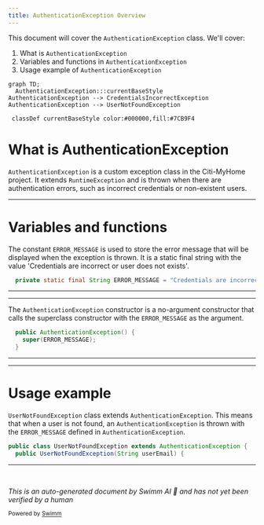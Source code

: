 ```yaml
---
title: AuthenticationException Overview
---
```

This document will cover the `AuthenticationException` class. We'll cover:

1. What is `AuthenticationException`
2. Variables and functions in `AuthenticationException`
3. Usage example of `AuthenticationException`

```mermaid
graph TD;
  AuthenticationException:::currentBaseStyle
AuthenticationException --> CredentialsIncorrectException
AuthenticationException --> UserNotFoundException

 classDef currentBaseStyle color:#000000,fill:#7CB9F4
```

# What is AuthenticationException

`AuthenticationException` is a custom exception class in the Citi-MyHome project. It extends `RuntimeException` and is thrown when there are authentication errors, such as incorrect credentials or non-existent users.

<SwmSnippet path="/service/src/main/java/com/myhome/controllers/exceptions/AuthenticationException.java" line="10">

---

# Variables and functions

The constant `ERROR_MESSAGE` is used to store the error message that will be displayed when the exception is thrown. It is a static final string with the value 'Credentials are incorrect or user does not exists'.

```java
  private static final String ERROR_MESSAGE = "Credentials are incorrect or user does not exists";
```

---

</SwmSnippet>

<SwmSnippet path="/service/src/main/java/com/myhome/controllers/exceptions/AuthenticationException.java" line="11">

---

The `AuthenticationException` constructor is a no-argument constructor that calls the superclass constructor with the `ERROR_MESSAGE` as the argument.

```java
  public AuthenticationException() {
    super(ERROR_MESSAGE);
  }
```

---

</SwmSnippet>

<SwmSnippet path="/service/src/main/java/com/myhome/controllers/exceptions/UserNotFoundException.java" line="6">

---

# Usage example

`UserNotFoundException` class extends `AuthenticationException`. This means that when a user is not found, an `AuthenticationException` is thrown with the `ERROR_MESSAGE` defined in `AuthenticationException`.

```java
public class UserNotFoundException extends AuthenticationException {
  public UserNotFoundException(String userEmail) {
```

---

</SwmSnippet>

&nbsp;

*This is an auto-generated document by Swimm AI 🌊 and has not yet been verified by a human*

<SwmMeta version="3.0.0" repo-id="Z2l0aHViJTNBJTNBQ2l0aS1NeUhvbWUlM0ElM0FnaWxhZG5hdm90" repo-name="Citi-MyHome" doc-type="class"><sup>Powered by [Swimm](/)</sup></SwmMeta>

